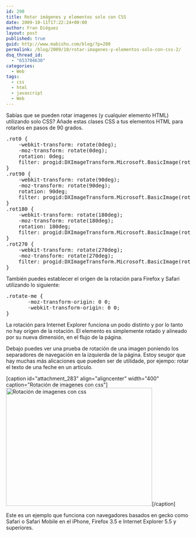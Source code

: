 ```yaml
---
id: 290
title: Rotar imágenes y elementos solo con CSS
date: 2009-10-11T17:22:24+00:00
author: Fran Diéguez
layout: post
published: true
guid: http://www.mabishu.com/blog/?p=280
permalink: /blog/2009/10/rotar-imagenes-y-elementos-solo-con-css-2/
dsq_thread_id:
  - "653704630"
categories:
  - Web
tags:
  - css
  - html
  - javascript
  - Web
---
```

Sabías que se pueden rotar imagenes (y cualquier elemento HTML) utilizando solo CSS?
Añade estas clases CSS a tus elementos HTML para rotarlos en pasos de 90 grados.
<pre lang="css">.rot0 {
	-webkit-transform: rotate(0deg);
	-moz-transform: rotate(0deg);
	rotation: 0deg;
	filter: progid:DXImageTransform.Microsoft.BasicImage(rotation=0);
}
.rot90 {
	-webkit-transform: rotate(90deg);
	-moz-transform: rotate(90deg);
	rotation: 90deg;
	filter: progid:DXImageTransform.Microsoft.BasicImage(rotation=1);
}
.rot180 {
	-webkit-transform: rotate(180deg);
	-moz-transform: rotate(180deg);
	rotation: 180deg;
	filter: progid:DXImageTransform.Microsoft.BasicImage(rotation=2);
}
.rot270 {
	-webkit-transform: rotate(270deg);
	-moz-transform: rotate(270deg);
	filter: progid:DXImageTransform.Microsoft.BasicImage(rotation=3);
}</pre>

También puedes establecer el origen de la rotación para Firefox y Safari utilizando lo siguiente:
<pre lang="css">.rotate-me {
       -moz-transform-origin: 0 0;
       -webkit-transform-origin: 0 0;
}</pre>
La rotación para Internet Explorer funciona un podo distinto y por lo tanto no hay origen de la rotación. El elemento es simplemente rotado y alineado por su nueva dimensión, en el flujo de la página.

Debajo puedes ver una prueba de rotación de una imagen poniendo los separadores de navegación en la izquierda de la página. Estoy seugor que hay muchas más alicaciones que pueden ser de utilidade, por ejempo: rotar el texto de una feche en un artículo.
<p style="text-align: center;"></p>


[caption id="attachment_283" align="aligncenter" width="400" caption="Rotación de imagenes con css"]<a href="http://www.mabishu.com/examples/css-imagen-rotacion"><img class="size-full wp-image-283" title="css-rotation-screen-shot" src="/assets/2009/10/css-rotation-screen-shot.png" alt="Rotación de imagenes con css" width="400" height="323" /></a>[/caption]

Este es un ejemplo que funciona con navegadores basados en gecko como Safari o Safari Mobile en el iPhone, Firefox 3.5 e Internet Explorer 5.5 y superiores.
